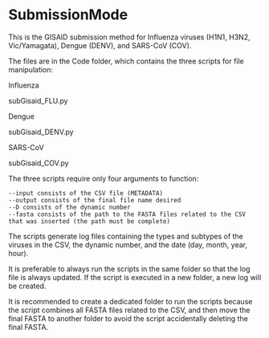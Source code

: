 # SubmissionMode
This is the GISAID submission method for Influenza viruses (H1N1, H3N2, Vic/Yamagata), Dengue (DENV), and SARS-CoV (COV).

The files are in the Code folder, which contains the three scripts for file manipulation:

Influenza

subGisaid_FLU.py

Dengue

subGisaid_DENV.py

SARS-CoV

subGisaid_COV.py

The three scripts require only four arguments to function:

    --input consists of the CSV file (METADATA)
    --output consists of the final file name desired
    --D consists of the dynamic number
    --fasta consists of the path to the FASTA files related to the CSV that was inserted (the path must be complete)

The scripts generate log files containing the types and subtypes of the viruses in the CSV, the dynamic number, and the date (day, month, year, hour).

It is preferable to always run the scripts in the same folder so that the log file is always updated. If the script is executed in a new folder, a new log will be created.

It is recommended to create a dedicated folder to run the scripts because the script combines all FASTA files related to the CSV, and then move the final FASTA to another folder to avoid the script accidentally deleting the final FASTA.
